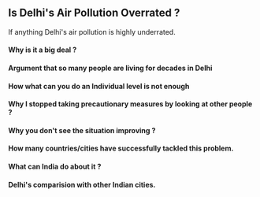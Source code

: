 ## Is Delhi's Air Pollution Overrated ?

If anything Delhi's air pollution is highly underrated.

#### Why is it a big deal ?

#### Argument that so many people are living for decades in Delhi

#### How what can you do an Individual level is not enough

#### Why I stopped taking precautionary measures by looking at other people ?

#### Why you don't see the situation improving ?

#### How many countries/cities have successfully tackled this problem.

#### What can India do about it ?

#### Delhi's comparision with other Indian cities.

